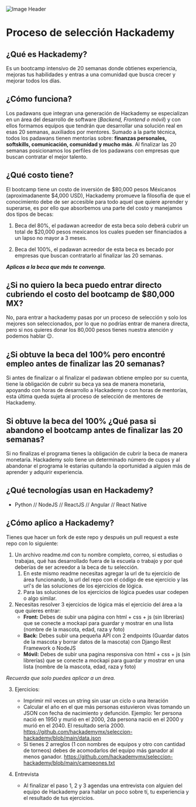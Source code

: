 ![Image Header](https://scontent.fmzt1-1.fna.fbcdn.net/v/t1.6435-9/152669709_1715386385311335_4237383846142032022_n.png?_nc_cat=111&ccb=1-3&_nc_sid=e3f864&_nc_eui2=AeFPN6WbwCzk8dd0nWJBNzJ8SAwqN3h5yNFIDCo3eHnI0SPLJWVgOn15e5qzeKatZ6I&_nc_ohc=y7S68cnsXAwAX-GtKfI&_nc_ht=scontent.fmzt1-1.fna&oh=e6ca04806a4d76879342f3a9984b3315&oe=60CA715F)

# Proceso de selección Hackademy

## ¿Qué es Hackademy?
Es un bootcamp intensivo de 20 semanas donde obtienes experiencia, mejoras tus habilidades y entras a una comunidad que busca crecer y mejorar todos los días.

## ¿Cómo funciona?
Los padawans que integran una generación de Hackademy se especializan en un área del desarrollo de software (*Backend, Frontend o móvil*) y con ellos formamos equipos que tendrán que desarrollar una solución real en esas 20 semanas, auxiliados por mentores.
Sumado a la parte técnica, todos los padawans tienen mentorías sobre: **finanzas personales, softskills, comunicación, comunidad y mucho más**.
Al finalizar las 20 semanas posicionamos los perfiles de los padawans con empresas que buscan contratar el mejor talento.

## ¿Qué costo tiene?
El bootcamp tiene un costo de inversión de $80,000 pesos Méxicanos (aproximadanente $4,000 USD), Hackademy promueve la filosofía de que el conocimiento debe de ser accesible para todo aquel que quiere aprender y superarse, es por ello que absorbemos una parte del costo y manejamos dos tipos de becas: 

1. Beca del 80%, el padawan acreedor de esta beca solo deberá cubrir un total de $20,000 pesos mexicanos los cuales pueden ser financiados a un lapso no mayor a 3 meses. 

2. Beca del 100%, el padawan acreedor de esta beca es becado por empresas que buscan contratarlo al finalizar las 20 semanas.
 
***Aplicas a la beca que más te convenga.***

## ¿Si no quiero la beca puedo entrar directo cubriendo el costo del bootcamp de $80,000 MX?
No, para entrar a hackademy pasas por un proceso de selección y solo los mejores son seleccionados, por lo que no podrías entrar de manera directa, pero si nos quieres donar los 80,000 pesos tienes nuestra atención y podemos hablar 😉.

## ¿Si obtuve la beca del 100% pero encontré empleo antes de finalizar las 20 semanas?
Si antes de finalizar o al finalizar el padawan obtiene empleo por su cuenta, tiene la obligación de cubrir su beca ya sea de manera monetaria, apoyando con horas de desarrollo a Hackademy o con horas de mentorías, esta última queda sujeta al proceso de selección de mentores de Hackademy.

## Si obtuve la beca del 100% ¿Qué pasa si abandono el bootcamp antes de finalizar las 20 semanas?
Si no finalizas el programa tienes la obligación de cubrir la beca de manera monetaria. Hackademy solo tiene un determinado número de cupos y al abandonar el programa le estarías quitando la oportunidad a alguien más de aprender y adquirir experiencia.


## ¿Qué tecnologías usan en Hackademy?
- Python // NodeJS // ReactJS // Angular // React Native 

## ¿Cómo aplico a Hackademy?
Tienes que hacer un fork de este repo y después un pull request a este repo con lo siguiente:
1. Un archivo readme.md con tu nombre completo, correo, si estudias o trabajas, qué has desarrollado fuera de la escuela o trabajo y por qué
deberías de ser acreedor a la beca de tu selección.
   1. En este mismo readme necesitas agregar la url de tu ejercicio de área funcionando, la url del repo con el código de ese ejercicio y las url's de las soluciones de los ejercicios de lógica. 
   2. Para las soluciones de los ejercicios de lógica puedes usar codepen o algo similar.
2. Necesitas resolver 3 ejercicios de lógica más el ejercicio del área a la que quieres entrar:
   - **Front:** Debes de subir una página con html + css + js (sin librerías) que se conecte a mockapi para guardar y mostrar en una lista (nombre de la mascota, edad, raza y foto)
   - **Back:** Debes subir una pequeña API con 2 endpoints (Guardar datos de la mascota y borrar datos de la mascota) con Django Rest Framework o NodeJS
   - **Móvil:** Debes de subir una pagina responsiva con html + css + js (sin librerías) que se conecte a mockapi para guardar y mostrar en una lista (nombre de la mascota, edad, raza y foto)

*Recuerda que solo puedes aplicar a un área.*
   
3. Ejercicios:
   - Imprimir mil veces un string sin usar un ciclo o una iteración
   - Calcular el año en el que más personas estuvieron vivas tomando un JSON con fecha de nacimiento y defunción. Ejemplo: 1er persona nació en 1950 y murió en el 2000, 2da persona nació en el 2000 y murió en el 2040. El resultado sería 2000. https://github.com/hackademymx/seleccion-hackademy/blob/main/data.json
   - Si tienes 2 arreglos (1 con nombres de equipos y otro con cantidad de torneos) debes de acomodarlos del equipo más ganador al menos ganador. https://github.com/hackademymx/seleccion-hackademy/blob/main/campeones.txt

4. Entrevista
   - Al finalizar el paso 1, 2 y 3 agendas una entrevista con alguien del equipo de Hackademy para hablar un poco sobre tí, tu experiencia y el resultado de tus ejercicios.
